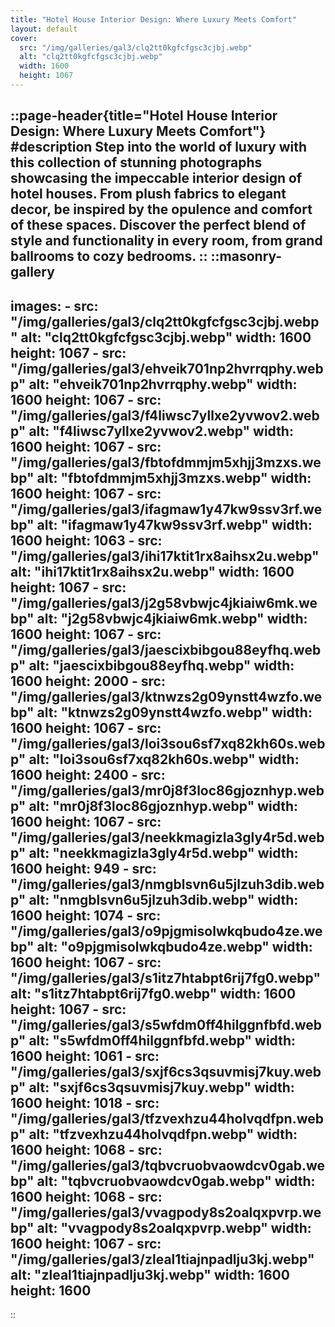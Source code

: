 ```yaml
---
title: "Hotel House Interior Design: Where Luxury Meets Comfort"
layout: default
cover: 
  src: "/img/galleries/gal3/clq2tt0kgfcfgsc3cjbj.webp"
  alt: "clq2tt0kgfcfgsc3cjbj.webp"
  width: 1600
  height: 1067
---
```


::page-header{title="Hotel House Interior Design: Where Luxury Meets Comfort"}
#description
Step into the world of luxury with this collection of stunning photographs showcasing the impeccable interior design of hotel houses. From plush fabrics to elegant decor, be inspired by the opulence and comfort of these spaces. Discover the perfect blend of style and functionality in every room, from grand ballrooms to cozy bedrooms. 
::
::masonry-gallery
---
  images:
    - src: "/img/galleries/gal3/clq2tt0kgfcfgsc3cjbj.webp"
      alt: "clq2tt0kgfcfgsc3cjbj.webp"
      width: 1600
      height: 1067
    - src: "/img/galleries/gal3/ehveik701np2hvrrqphy.webp"
      alt: "ehveik701np2hvrrqphy.webp"
      width: 1600
      height: 1067
    - src: "/img/galleries/gal3/f4liwsc7yllxe2yvwov2.webp"
      alt: "f4liwsc7yllxe2yvwov2.webp"
      width: 1600
      height: 1067
    - src: "/img/galleries/gal3/fbtofdmmjm5xhjj3mzxs.webp"
      alt: "fbtofdmmjm5xhjj3mzxs.webp"
      width: 1600
      height: 1067
    - src: "/img/galleries/gal3/ifagmaw1y47kw9ssv3rf.webp"
      alt: "ifagmaw1y47kw9ssv3rf.webp"
      width: 1600
      height: 1063
    - src: "/img/galleries/gal3/ihi17ktit1rx8aihsx2u.webp"
      alt: "ihi17ktit1rx8aihsx2u.webp"
      width: 1600
      height: 1067
    - src: "/img/galleries/gal3/j2g58vbwjc4jkiaiw6mk.webp"
      alt: "j2g58vbwjc4jkiaiw6mk.webp"
      width: 1600
      height: 1067
    - src: "/img/galleries/gal3/jaescixbibgou88eyfhq.webp"
      alt: "jaescixbibgou88eyfhq.webp"
      width: 1600
      height: 2000
    - src: "/img/galleries/gal3/ktnwzs2g09ynstt4wzfo.webp"
      alt: "ktnwzs2g09ynstt4wzfo.webp"
      width: 1600
      height: 1067
    - src: "/img/galleries/gal3/loi3sou6sf7xq82kh60s.webp"
      alt: "loi3sou6sf7xq82kh60s.webp"
      width: 1600
      height: 2400
    - src: "/img/galleries/gal3/mr0j8f3loc86gjoznhyp.webp"
      alt: "mr0j8f3loc86gjoznhyp.webp"
      width: 1600
      height: 1067
    - src: "/img/galleries/gal3/neekkmagizla3gly4r5d.webp"
      alt: "neekkmagizla3gly4r5d.webp"
      width: 1600
      height: 949
    - src: "/img/galleries/gal3/nmgblsvn6u5jlzuh3dib.webp"
      alt: "nmgblsvn6u5jlzuh3dib.webp"
      width: 1600
      height: 1074
    - src: "/img/galleries/gal3/o9pjgmisolwkqbudo4ze.webp"
      alt: "o9pjgmisolwkqbudo4ze.webp"
      width: 1600
      height: 1067
    - src: "/img/galleries/gal3/s1itz7htabpt6rij7fg0.webp"
      alt: "s1itz7htabpt6rij7fg0.webp"
      width: 1600
      height: 1067
    - src: "/img/galleries/gal3/s5wfdm0ff4hilggnfbfd.webp"
      alt: "s5wfdm0ff4hilggnfbfd.webp"
      width: 1600
      height: 1061
    - src: "/img/galleries/gal3/sxjf6cs3qsuvmisj7kuy.webp"
      alt: "sxjf6cs3qsuvmisj7kuy.webp"
      width: 1600
      height: 1018
    - src: "/img/galleries/gal3/tfzvexhzu44holvqdfpn.webp"
      alt: "tfzvexhzu44holvqdfpn.webp"
      width: 1600
      height: 1068
    - src: "/img/galleries/gal3/tqbvcruobvaowdcv0gab.webp"
      alt: "tqbvcruobvaowdcv0gab.webp"
      width: 1600
      height: 1068
    - src: "/img/galleries/gal3/vvagpody8s2oalqxpvrp.webp"
      alt: "vvagpody8s2oalqxpvrp.webp"
      width: 1600
      height: 1067
    - src: "/img/galleries/gal3/zleal1tiajnpadlju3kj.webp"
      alt: "zleal1tiajnpadlju3kj.webp"
      width: 1600
      height: 1600
---
::